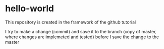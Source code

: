 # hello-world
This repository is created in the framework of the github tutorial

I try to make a change (commit) and save it to the branch (copy of master, where changes are implemeted and tested) before I save the change to the master

